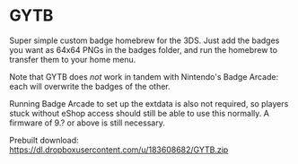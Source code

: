 # GYTB
Super simple custom badge homebrew for the 3DS. Just add the badges you want as 64x64 PNGs in the badges folder, and run the homebrew to transfer them to your home menu.

Note that GYTB does *not* work in tandem with Nintendo's Badge Arcade: each will overwrite the badges of the other.

Running Badge Arcade to set up the extdata is also not required, so players stuck without eShop access should still be able to use this normally. A firmware of 9.? or above is still necessary.

Prebuilt download: https://dl.dropboxusercontent.com/u/183608682/GYTB.zip
